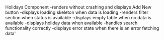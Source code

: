 Holidays Component
    -renders without crashing and displays Add New button
    -displays loading skeleton when data is loading
    -renders filter section when status is available
    -displays empty table when no data is available
    -displays holiday data when available
    -handles search functionality correctly
    -displays error state when there is an error fetching data'